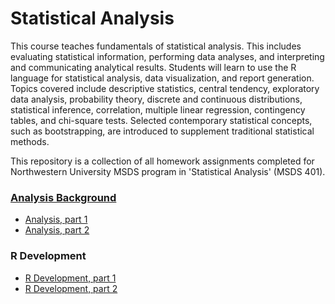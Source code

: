 # Statistical Analysis

<p>This course teaches fundamentals of statistical analysis. This includes evaluating statistical information, performing data analyses, and interpreting and communicating analytical results. Students will learn to use the R language for statistical analysis, data visualization, and report generation. Topics covered include descriptive statistics, central tendency, exploratory data analysis, probability theory, discrete and continuous distributions, statistical inference, correlation, multiple linear regression, contingency tables, and chi-square tests. Selected contemporary statistical concepts, such as bootstrapping, are introduced to supplement traditional statistical methods.</p>

<p>This repository is a collection of all homework assignments completed for Northwestern University MSDS program in 'Statistical Analysis' (MSDS 401).</p>
 
<h3><a href="https://github.com/bmoretz/MS-DataScience/raw/master/Statistical%20Analysis/Analysis%20Background.pdf">Analysis Background</a></h3>

<ul>
	<li><a href="https://github.com/bmoretz/MS-DataScience/blob/master/Statistical%20Analysis/Analysis_01.md">Analysis, part 1</a></li>
	<li><a href="https://github.com/bmoretz/MS-DataScience/blob/master/Statistical%20Analysis/Analysis_02.md">Analysis, part 2</a></li>
</ul>

<h3>R Development</h3>

<ul>
	<li><a href="https://github.com/bmoretz/MS-DataScience/blob/master/Statistical%20Analysis/Analysis_01.md">R Development, part 1</a></li>
	<li><a href="https://github.com/bmoretz/MS-DataScience/blob/master/Statistical%20Analysis/R-Programming_02.md">R Development, part 2</a></li>
</ul>